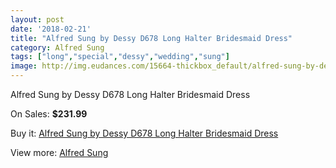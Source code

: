 ```yaml
---
layout: post
date: '2018-02-21'
title: "Alfred Sung by Dessy D678 Long Halter Bridesmaid Dress"
category: Alfred Sung
tags: ["long","special","dessy","wedding","sung"]
image: http://img.eudances.com/15664-thickbox_default/alfred-sung-by-dessy-d678-long-halter-bridesmaid-dress.jpg
---
```

Alfred Sung by Dessy D678 Long Halter Bridesmaid Dress

On Sales: **$231.99**
<a href="https://www.eudances.com/en/alfred-sung/4626-alfred-sung-by-dessy-d678-long-halter-bridesmaid-dress.html"><amp-img layout="responsive" width="600" height="600" src="//img.eudances.com/15664-thickbox_default/alfred-sung-by-dessy-d678-long-halter-bridesmaid-dress.jpg" alt="Alfred Sung by Dessy D678 Long Halter Bridesmaid Dress 0" /></a>
<a href="https://www.eudances.com/en/alfred-sung/4626-alfred-sung-by-dessy-d678-long-halter-bridesmaid-dress.html"><amp-img layout="responsive" width="600" height="600" src="//img.eudances.com/15667-thickbox_default/alfred-sung-by-dessy-d678-long-halter-bridesmaid-dress.jpg" alt="Alfred Sung by Dessy D678 Long Halter Bridesmaid Dress 1" /></a>
<a href="https://www.eudances.com/en/alfred-sung/4626-alfred-sung-by-dessy-d678-long-halter-bridesmaid-dress.html"><amp-img layout="responsive" width="600" height="600" src="//img.eudances.com/15666-thickbox_default/alfred-sung-by-dessy-d678-long-halter-bridesmaid-dress.jpg" alt="Alfred Sung by Dessy D678 Long Halter Bridesmaid Dress 2" /></a>
<a href="https://www.eudances.com/en/alfred-sung/4626-alfred-sung-by-dessy-d678-long-halter-bridesmaid-dress.html"><amp-img layout="responsive" width="600" height="600" src="//img.eudances.com/15665-thickbox_default/alfred-sung-by-dessy-d678-long-halter-bridesmaid-dress.jpg" alt="Alfred Sung by Dessy D678 Long Halter Bridesmaid Dress 3" /></a>

Buy it: [Alfred Sung by Dessy D678 Long Halter Bridesmaid Dress](https://www.eudances.com/en/alfred-sung/4626-alfred-sung-by-dessy-d678-long-halter-bridesmaid-dress.html "Alfred Sung by Dessy D678 Long Halter Bridesmaid Dress")

View more: [Alfred Sung](https://www.eudances.com/en/52-alfred-sung "Alfred Sung")